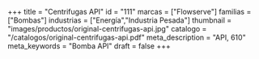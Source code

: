 +++
title = "Centrifugas API"
id = "111"
marcas = ["Flowserve"]
familias = ["Bombas"]
industrias = ["Energía","Industria Pesada"]
thumbnail = "images/productos/original-centrifugas-api.jpg"
catalogo = "/catalogos/original-centrifugas-api.pdf"
meta_description = "API, 610"
meta_keywords = "Bomba API"
draft = false
+++
